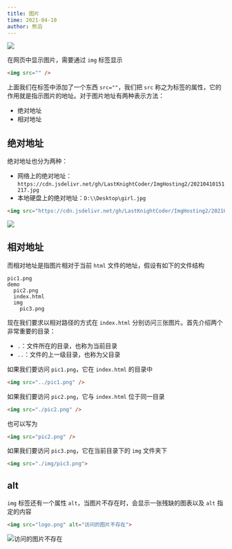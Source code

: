 ```yaml
---
title: 图片
time: 2021-04-10
author: 熊滔
---
```


<img src="https://cdn.jsdelivr.net/gh/LastKnightCoder/ImgHosting2/20210410170251.svg">

在网页中显示图片，需要通过 `img` 标签显示

```html
<img src="" />
```

上面我们在标签中添加了一个东西 `src=""`，我们把 `src` 称之为标签的属性，它的作用就是指示图片的地址。对于图片地址有两种表示方法：

- 绝对地址
- 相对地址

## 绝对地址

绝对地址也分为两种：

- 网络上的绝对地址：`https://cdn.jsdelivr.net/gh/LastKnightCoder/ImgHosting2/20210410151217.jpg`
- 本地硬盘上的绝对地址：`D:\\Desktop\girl.jpg`

```html
<img src="https://cdn.jsdelivr.net/gh/LastKnightCoder/ImgHosting2/20210410151217.jpg" />
```

<DisplayBox>
<div>
<img src="https://cdn.jsdelivr.net/gh/LastKnightCoder/ImgHosting2/20210410151217.jpg" />
</div>
</DisplayBox>

## 相对地址

而相对地址是指图片相对于当前 `html` 文件的地址，假设有如下的文件结构

```
pic1.png
demo
  pic2.png
  index.html
  img
    pic3.png
```

现在我们要求以相对路径的方式在 `index.html` 分别访问三张图片。首先介绍两个非常重要的目录：

- `.`：文件所在的目录，也称为当前目录
- `..`：文件的上一级目录，也称为父目录

如果我们要访问 `pic1.png`，它在 `index.html` 的目录中

```html
<img src="../pic1.png" />
```

如果我们要访问 `pic2.png`，它与 `index.html` 位于同一目录

```html
<img src="./pic2.png" />
```

也可以写为 

```html
<img src="pic2.png" />
```

如果我们要访问 `pic3.png`，它在当前目录下的 `img` 文件夹下

```html
<img src="./img/pic3.png">
```

## alt

`img` 标签还有一个属性 `alt`，当图片不存在时，会显示一张残缺的图表以及 `alt` 指定的内容

```html
<img src="logo.png" alt="访问的图片不存在">
```

<DisplayBox>
<div>
<img src="logo.png" alt="访问的图片不存在">
</div>
</DisplayBox>

<Disqus />